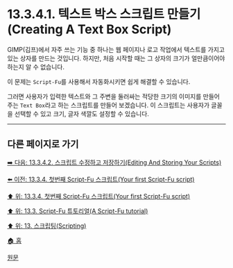 # 13.3.4.1. 텍스트 박스 스크립트 만들기(Creating A Text Box Script)
GIMP(김프)에서 자주 쓰는 기능 중 하나는 웹 페이지나 로고 작업에서 텍스트를 가지고 있는 상자를 만드는 것입니다. 하지만, 처음 시작할 때는 그 상자의 크기가 얼만큼이어야 하는지 알 수 없습니다. 

이 문제는 `Script-Fu`를 사용해서 자동화시키면 쉽게 해결할 수 있습니다.

그러면 사용자가 입력한 텍스트와 그 주변을 둘러싸는 적당한 크기의 이미지를 만들어 주는 `Text Box`라고 하는 스크립트를 만들어 보겠습니다. 이 스크립트는 사용자가 글꼴을 선택할 수 있고 크기, 글자 색깔도 설정할 수 있습니다.

***

## 다른 페이지로 가기

[➡️ 다음: 13.3.4.2. 스크립트 수정하고 저장하기(Editing And Storing Your Scripts)](./13-03-04-02-editing_and_storing_your_scripts.md)

[⬅️ 이전: 13.3.4. 첫번째 Script-Fu 스크립트(Your first Script-Fu script)](./13-03-04-00-your-first-script-fu-script.md)

[⬆️ 위: 13.3.4. 첫번째 Script-Fu 스크립트(Your first Script-Fu script)](./13-03-04-00-your-first-script-fu-script.md)

[⬆️ 위: 13.3. Script-Fu 튜토리얼(A Script-Fu tutorial)](./13-03-00-a-script-fu-tutorial.md)

[⬆️ 위: 13. 스크립팅(Scripting)](./13-00-scripting.md)

[🏠 홈](./00-home.md)

[원문](https://docs.gimp.org/2.10/ko/gimp-using-script-fu-tutorial-first-script.html)
